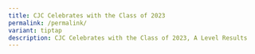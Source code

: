 ```yaml
---
title: CJC Celebrates with the Class of 2023
permalink: /permalink/
variant: tiptap
description: CJC Celebrates with the Class of 2023, A Level Results
---
```

